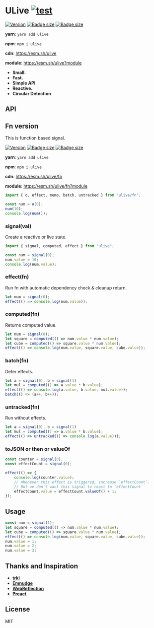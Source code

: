 # ULive [![test](https://github.com/kethan/ulive/actions/workflows/test.yml/badge.svg)](https://github.com/kethan/ulive/actions/workflows/test.yml)

[![Version](https://img.shields.io/npm/v/ulive.svg?color=success&style=flat-square)](https://www.npmjs.com/package/ulive) [![Badge size](https://deno.bundlejs.com/badge?q=ulive&treeshake=[*]&config={"compression":"brotli"})](https://unpkg.com/ulive) [![Badge size](https://deno.bundlejs.com/badge?q=ulive&treeshake=[*]&config={"compression":"gzip"})](https://unpkg.com/ulive)

**yarn**: `yarn add ulive`

**npm**: `npm i ulive`

**cdn**: https://esm.sh/ulive

**module**: https://esm.sh/ulive?module

-   **Small.**
-   **Fast.**
-   **Simple API**
-   **Reactive.**
-   **Circular Detection**

## API

## Fn version

This is function based signal.

[![Version](https://img.shields.io/npm/v/ulive.svg?color=success&style=flat-square)](https://www.npmjs.com/package/ulive) [![Badge size](https://deno.bundlejs.com/badge?q=ulive/fn&treeshake=[*]&config={"compression":"brotli"})](https://unpkg.com/ulive/fn) [![Badge size](https://deno.bundlejs.com/badge?q=ulive/fn&treeshake=[*]&config={"compression":"gzip"})](https://unpkg.com/ulive/fn)


**yarn**: `yarn add ulive`

**npm**: `npm i ulive`

**cdn**: https://esm.sh/ulive/fn

**module**: https://esm.sh/ulive/fn?module

```js
import { o, effect, memo, batch, untracked } from "ulive/fn";

const num = o(0);
num(10);
console.log(num());
```


### signal(val)

Create a reactive or live state.

```js
import { signal, computed, effect } from "ulive";

const num = signal(0);
num.value = 10;
console.log(num.value);
```

### effect(fn)

Run fn with automatic dependency check & cleanup return.

```js
let num = signal(0);
effect(() => console.log(num.value));
```

### computed(fn)

Returns computed value.

```js
let num = signal(0);
let square = computed(() => num.value * num.value);
let cube = computed(() => square.value * num.value);
effect(() => console.log(num.value, square.value, cube.value));
```

### batch(fn)

Defer effects.

```js
let a = signal(0), b = signal(1)
let mul = computed(() => a.value * b.value);
effect(() => console.log(a.value, b.value, mul.value));
batch(() => (a++, b++));
```

### untracked(fn)

Run without effects.

```js
let a = signal(0), b = signal(1)
let mul = computed(() => a.value * b.value);
effect(() => untracked(() => console.log(a.value)));
```

### toJSON or then or valueOf

```js
const counter = signal(0);
const effectCount = signal(0);

effect(() => {
	console.log(counter.value);
	// Whenever this effect is triggered, increase `effectCount`.
	// But we don't want this signal to react to `effectCount`
	effectCount.value = effectCount.valueOf() + 1;
});
```

## Usage

```js
const num = signal(1);
let square = computed(() => num.value * num.value);
let cube = computed(() => square.value * num.value);
effect(() => console.log(num.value, square.value, cube.value));
num.value = 1;
num.value = 2;
num.value = 3;
```

## Thanks and Inspiration

-   **[trkl](https://github.com/jbreckmckye/trkl)**
-   **[Emnudge](https://github.com/EmNudge)**
-   **[WebReflection](https://github.com/WebReflection/usignal)**
-   **[Preact](https://github.com/preactjs/signals)**

## License

MIT
